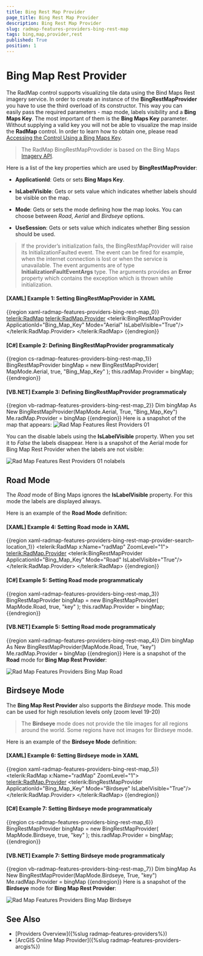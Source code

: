 ```yaml
---
title: Bing Rest Map Provider
page_title: Bing Rest Map Provider
description: Bing Rest Map Provider
slug: radmap-features-providers-bing-rest-map
tags: bing,map,provider,rest
published: True
position: 1
---
```


# Bing Map Rest Provider

The RadMap control supports visualizing tile data using the Bind Maps Rest imagery service. In order to create an instance of the __BingRestMapProvider__ you have to use the third overload of its constructor. This way you can easily pass the required parameters - map mode, labels visibility and a __Bing Maps Key__. The most important of them is the __Bing Maps Key__ parameter. Without supplying a valid key you will not be able to visualize the map inside the __RadMap__ control. In order to learn how to obtain one, please read [Accessing the Control Using a Bing Maps Key](http://msdn.microsoft.com/en-us/library/ee681900.aspx).        

>The RadMap BingRestMapProvdider is based on the Bing Maps [Imagery API](https://msdn.microsoft.com/en-us/library/ff701721.aspx?f=255&MSPPError=-2147217396).

Here is a list of the key properties which are used by __BingRestMapProvider__:        

* __ApplicationId__: Gets or sets __Bing Maps Key__.            

* __IsLabelVisible__: Gets or sets value which indicates whether labels should be visible on the map.            

* __Mode__: Gets or sets the mode defining how the map looks. You can choose between *Road*, *Aerial* and *Birdseye* options.            

* __UseSession__: Gets or sets value which indicates whether Bing session should be used.           

>If the provider’s initialization fails, the BingRestMapProvider will raise its InitializationFaulted event. The event can be fired for example, when the internet connection is lost or when the service is unavailable. The event arguments are of type __InitializationFaultEventArgs__ type. The arguments provides an __Error__ property which contains the exception which is thrown while initialization.          

#### __[XAML] Example 1: Setting BingRestMapProvider in XAML__
{{region xaml-radmap-features-providers-bing-rest-map_0}}
	<telerik:RadMap>
		<telerik:RadMap.Provider>
			<telerik:BingRestMapProvider ApplicationId="Bing_Map_Key" Mode="Aerial" IsLabelVisible="True"/>
		</telerik:RadMap.Provider>
	</telerik:RadMap>
{{endregion}}

#### __[C#] Example 2: Defining BingRestMapProvider programmaticaly__
{{region cs-radmap-features-providers-bing-rest-map_1}}
	BingRestMapProvider bingMap = new BingRestMapProvider( MapMode.Aerial, true, "Bing_Map_Key" );
	this.radMap.Provider = bingMap;
{{endregion}}

#### __[VB.NET] Example 3: Defining BingRestMapProvider programmaticaly__
{{region vb-radmap-features-providers-bing-rest-map_2}}
	Dim bingMap As New BingRestMapProvider(MapMode.Aerial, True, "Bing_Map_Key")
	Me.radMap.Provider = bingMap
{{endregion}}
Here is a snapshot of the map that appears:
![Rad Map Features Rest Providers 01](images/RadMap_Features_Rest_Providers_01.png)

You can the disable labels using the __IsLabelVisible__ property. When you set it to *False* the labels disappear. Here is a snapshot of the Aerial mode for Bing Map Rest Provider when the labels are not visible:


![Rad Map Features Rest Providers 01 nolabels](images/RadMap_Features_Rest_Providers_02_nolabels.png)	

## Road Mode

The *Road* mode of Bing Maps ignores the __IsLabelVisible__ property. For this mode the labels are displayed always.        

Here is an example of the __Road Mode__ definition:        

#### __[XAML] Example 4: Setting Road mode in XAML__
{{region xaml-radmap-features-providers-bing-rest-map-provider-search-location_1}}
	<telerik:RadMap x:Name="radMap" ZoomLevel="1">
		<telerik:RadMap.Provider>
			<telerik:BingRestMapProvider ApplicationId="Bing_Map_Key" Mode="Road" IsLabelVisible="True"/>
		</telerik:RadMap.Provider>
	</telerik:RadMap>
{{endregion}}
#### __[C#] Example 5: Setting Road mode programmaticaly__
{{region xaml-radmap-features-providers-bing-rest-map_3}}
	BingRestMapProvider bingMap = new BingRestMapProvider( MapMode.Road, true, "key" );
	this.radMap.Provider = bingMap;
{{endregion}}
#### __[VB.NET] Example 5: Setting Road mode programmaticaly__
{{region xaml-radmap-features-providers-bing-rest-map_4}}
	Dim bingMap As New BingRestMapProvider(MapMode.Road, True, "key")
	Me.radMap.Provider = bingMap
{{endregion}}
Here is a snapshot of the __Road__ mode for __Bing Map Rest Provider__:

![Rad Map Features Providers Bing Map Road](images/RadMap_Features_Providers_BingMap_Road.png)

## Birdseye Mode

The __Bing Map Rest Provider__ also supports the *Birdseye* mode. This mode can be used for high resolution levels only (zoom level 19-20)        

>The __Birdseye__ mode does not provide the tile images for all regions around the world. Some regions have not images for Birdseye mode.          

Here is an example of the __Birdseye Mode__ definition:

#### __[XAML] Example 6: Setting Birdseye mode in XAML__
{{region xaml-radmap-features-providers-bing-rest-map_5}}
	<telerik:RadMap x:Name="radMap" ZoomLevel="1">
		<telerik:RadMap.Provider>
			<telerik:BingRestMapProvider ApplicationId="Bing_Map_Key" Mode="Birdseye" IsLabelVisible="True"/>
		</telerik:RadMap.Provider>
	</telerik:RadMap>
{{endregion}}
#### __[C#] Example 7: Setting Birdseye mode programmaticaly__
{{region cs-radmap-features-providers-bing-rest-map_6}}
	BingRestMapProvider bingMap = new BingRestMapProvider( MapMode.Birdseye, true, "key" );
	this.radMap.Provider = bingMap;
{{endregion}}
#### __[VB.NET] Example 7: Setting Birdseye mode programmaticaly__
{{region vb-radmap-features-providers-bing-rest-map_7}}
	Dim bingMap As New BingRestMapProvider(MapMode.Birdseye, True, "key")
	Me.radMap.Provider = bingMap
{{endregion}}
Here is a snapshot of the __Birdseye__ mode for __Bing Map Rest Provider__:

![Rad Map Features Providers Bing Map Birdseye](images/RadMap_Features_Providers_BingMap_Birdseye.png)
	
## See Also
 * [Providers Overview]({%slug radmap-features-providers%})
 * [ArcGIS Online Map Provider]({%slug radmap-features-providers-arcgis%})